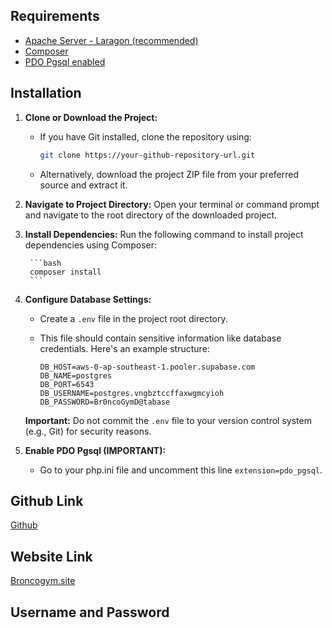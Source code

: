 ## Requirements
- [Apache Server - Laragon (recommended)](https://laragon.org/)
- [Composer](https://getcomposer.org/Composer-Setup.exe)
- [PDO Pgsql enabled](https://www.php.net/manual/en/ref.pdo-pgsql.php)

## Installation

1. **Clone or Download the Project:**
    - If you have Git installed, clone the repository using:

        ```bash
        git clone https://your-github-repository-url.git
        ```

    - Alternatively, download the project ZIP file from your preferred source and extract it.

2. **Navigate to Project Directory:**
    Open your terminal or command prompt and navigate to the root directory of the downloaded project.

3. **Install Dependencies:**
    Run the following command to install project dependencies using Composer:

        ```bash
        composer install
        ```

4. **Configure Database Settings:**
    - Create a `.env` file in the project root directory.
    - This file should contain sensitive information like database credentials. Here's an example structure:

        ```
        DB_HOST=aws-0-ap-southeast-1.pooler.supabase.com
        DB_NAME=postgres
        DB_PORT=6543
        DB_USERNAME=postgres.vngbztccffaxwgmcyioh
        DB_PASSWORD=Br0ncoGymD@tabase
        ```

    **Important:**  Do not commit the `.env` file to your version control system (e.g., Git) for security reasons.

5. **Enable PDO Pgsql (IMPORTANT):**
    - Go to your php.ini file and uncomment this line `extension=pdo_pgsql`.

## Github Link
[Github](https://github.com/IdlanHarris/SDPROJECT-GP3-new-)

## Website Link
[Broncogym.site](https://broncogym.site/)

## Username and Password

